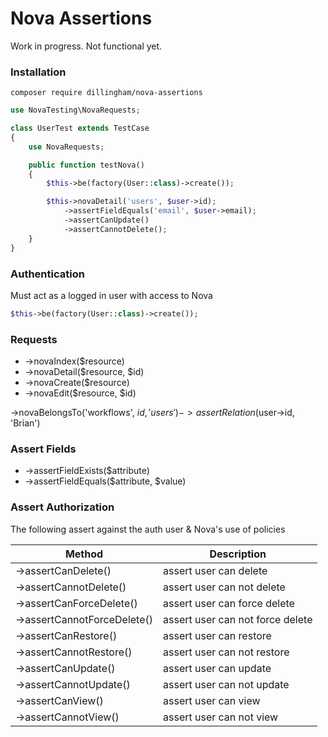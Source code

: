 # Nova Assertions

Work in progress. Not functional yet.

### Installation

```
composer require dillingham/nova-assertions
```
```php
use NovaTesting\NovaRequests;

class UserTest extends TestCase
{
    use NovaRequests;

    public function testNova()
    {
        $this->be(factory(User::class)->create());

        $this->novaDetail('users', $user->id);
            ->assertFieldEquals('email', $user->email);
            ->assertCanUpdate()
            ->assertCannotDelete();
    }
}
```

### Authentication
Must act as a logged in user with access to Nova
```php
$this->be(factory(User::class)->create());
```

### Requests

- ->novaIndex($resource)
- ->novaDetail($resource, $id)
- ->novaCreate($resource)
- ->novaEdit($resource, $id)

<!-- TODO: -->
->novaBelongsTo('workflows', $id, 'users')
    ->assertRelation($user->id, 'Brian')

### Assert Fields

- ->assertFieldExists($attribute)
- ->assertFieldEquals($attribute, $value)

### Assert Authorization

The following assert against the auth user & Nova's use of policies

| Method | Description |
| - | - |
| ->assertCanDelete() | assert user can delete |
| ->assertCannotDelete() | assert user can not delete |
| ->assertCanForceDelete() | assert user can force delete |
| ->assertCannotForceDelete() | assert user can not force delete |
| ->assertCanRestore() | assert user can restore |
| ->assertCannotRestore() | assert user can not restore |
| ->assertCanUpdate() | assert user can update |
| ->assertCannotUpdate() | assert user can not update |
| ->assertCanView() | assert user can view |
| ->assertCannotView() | assert user can not view |